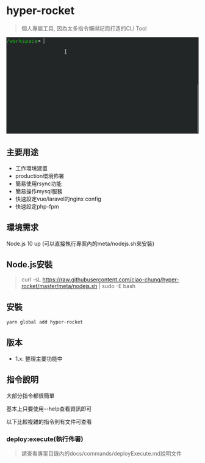 # hyper-rocket

> 個人專屬工具, 因為太多指令懶得記而打造的CLI Tool

![deploy](https://raw.githubusercontent.com/ciao-chung/hyper-rocket/master/meta/demo.gif)

## 主要用途

- 工作環境建置
- production環境佈署
- 簡易使用rsync功能
- 簡易操作mysql服務
- 快速設定vue/laravel的nginx config
- 快速設定php-fpm

## 環境需求

Node.js 10 up (可以直接執行專案內的meta/nodejs.sh來安裝)

## Node.js安裝

> curl -sL https://raw.githubusercontent.com/ciao-chung/hyper-rocket/master/meta/nodejs.sh | sudo -E bash

## 安裝

```bash
yarn global add hyper-rocket
```

## 版本

- 1.x: 整理主要功能中

## 指令說明

大部分指令都很簡單

基本上只要使用--help查看資訊即可

以下比較複雜的指令則有文件可查看

### deploy:execute(執行佈署)

> 請查看專案目錄內的docs/commands/deployExecute.md說明文件
